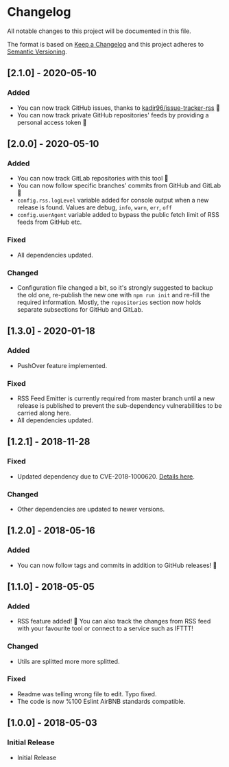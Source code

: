 # Changelog
All notable changes to this project will be documented in this file.

The format is based on [Keep a Changelog](http://keepachangelog.com/en/1.0.0/)
and this project adheres to [Semantic Versioning](http://semver.org/spec/v2.0.0.html).

## [2.1.0] - 2020-05-10
### Added
- You can now track GitHub issues, thanks to [kadir96/issue-tracker-rss](https://github.com/kadir96/issue-tracker-rss) 🎉
- You can now track private GitHub repositories' feeds by providing a personal access token 🎉

## [2.0.0] - 2020-05-10
### Added
- You can now track GitLab repositories with this tool 🎉
- You can now follow specific branches' commits from GitHub and GitLab 🎉
- `config.rss.logLevel` variable added for console output when a new release is found. Values are debug, `info`, `warn`, `err`, `off`
- `config.userAgent` variable added to bypass the public fetch limit of RSS feeds from GitHub etc.

### Fixed
- All dependencies updated.

### Changed
- Configuration file changed a bit, so it's strongly suggested to backup the old one, re-publish the new one with `npm run init` and re-fill the required information. Mostly, the `repositories` section now holds separate subsections for GitHub and GitLab.

## [1.3.0] - 2020-01-18
### Added
- PushOver feature implemented.

### Fixed
- RSS Feed Emitter is currently required from master branch until a new release is published to prevent the sub-dependency vulnerabilities to be carried along here.
- All dependencies updated.

## [1.2.1] - 2018-11-28
### Fixed
- Updated dependency due to CVE-2018-1000620. [Details here](https://github.com/filipedeschamps/rss-feed-emitter/pull/173).

### Changed
- Other dependencies are updated to newer versions.

## [1.2.0] - 2018-05-16
### Added
- You can now follow tags and commits in addition to GitHub releases! 🎉


## [1.1.0] - 2018-05-05
### Added
- RSS feature added! 🎉 You can also track the changes from RSS feed with your favourite tool or connect to a service such as IFTTT!

### Changed
- Utils are splitted more more splitted.

### Fixed
- Readme was telling wrong file to edit. Typo fixed.
- The code is now %100 Eslint AirBNB standards compatible.

## [1.0.0] - 2018-05-03
### Initial Release
- Initial Release

